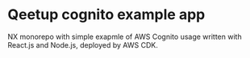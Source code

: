 # Qeetup cognito example app

NX monorepo with simple exapmle of AWS Cognito usage written with React.js and Node.js, deployed by AWS CDK. 
